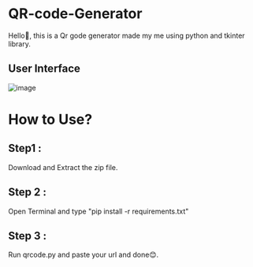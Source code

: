 # QR-code-Generator
Hello👋, this is a Qr gode generator made my me using python and tkinter library.

## User Interface
![image](https://user-images.githubusercontent.com/75237981/166521509-ba210243-e6e0-41e7-a54a-806b1afde096.png)

# How to Use?
## Step1 :
Download and Extract the zip file.
## Step 2 :
Open Terminal and type "pip install -r requirements.txt"
## Step 3 :
Run qrcode.py and paste your url and done😊.
